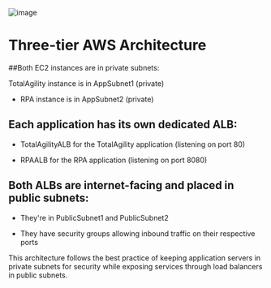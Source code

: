 ![image](https://github.com/user-attachments/assets/e9bf95b4-135b-4b61-888b-6d9bcaae8f95)

# Three-tier AWS Architecture

##Both EC2 instances are in private subnets:

TotalAgility instance is in AppSubnet1 (private)

- RPA instance is in AppSubnet2 (private)

## Each application has its own dedicated ALB:

- TotalAgilityALB for the TotalAgility application (listening on port 80)

- RPAALB for the RPA application (listening on port 8080)

## Both ALBs are internet-facing and placed in public subnets:

- They're in PublicSubnet1 and PublicSubnet2

- They have security groups allowing inbound traffic on their respective ports

This architecture follows the best practice of keeping application servers in private subnets for security while exposing services through load balancers in public subnets.
